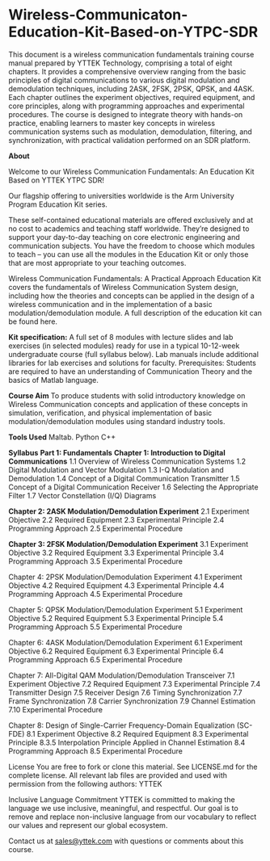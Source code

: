 # Wireless-Communicaton-Education-Kit-Based-on-YTPC-SDR
This document is a wireless communication fundamentals training course manual prepared by YTTEK Technology, comprising a total of eight chapters.
It provides a comprehensive overview ranging from the basic principles of digital communications to various digital modulation and demodulation techniques, including 2ASK, 2FSK, 2PSK, QPSK, and 4ASK.
Each chapter outlines the experiment objectives, required equipment, and core principles, along with programming approaches and experimental procedures.
The course is designed to integrate theory with hands-on practice, enabling learners to master key concepts in wireless communication systems such as modulation, demodulation, filtering, and synchronization, with practical validation performed on an SDR platform.

**About**

Welcome to our Wireless Communication Fundamentals: An Education Kit Based on YTTEK YTPC SDR!

Our flagship offering to universities worldwide is the Arm University Program Education Kit series.

These self-contained educational materials are offered exclusively and at no cost to academics and teaching staff worldwide. They’re designed to support your day-to-day teaching on core electronic engineering and communication subjects. You have the freedom to choose which modules to teach – you can use all the modules in the Education Kit or only those that are most appropriate to your teaching outcomes.

Wireless Communication Fundamentals: A Practical Approach Education Kit covers the fundamentals of Wireless Communication System design, including how the theories and concepts can be applied in the design of a wireless communication and in the implementation of a basic modulation/demodulation module. A full description of the education kit can be found here.

**Kit specification:**
A full set of 8 modules with lecture slides and lab exercises (in selected modules) ready for use in a typical 10-12-week undergraduate course (full syllabus below).
Lab manuals include additional libraries for lab exercises and solutions for faculty.
Prerequisites: Students are required to have an understanding of Communication Theory and the basics of Matlab language.

**Course Aim**
To produce students with solid introductory knowledge on Wireless Communication concepts and application of these concepts in simulation, verification, and physical implementation of basic modulation/demodulation modules using standard industry tools.

**Tools Used**
Maltab.
Python
C++

**Syllabus**
**Part 1: Fundamentals**
**Chapter 1: Introduction to Digital Communications**
1.1 Overview of Wireless Communication Systems
1.2 Digital Modulation and Vector Modulation
1.3 I-Q Modulation and Demodulation
1.4 Concept of a Digital Communication Transmitter
1.5 Concept of a Digital Communication Receiver
1.6 Selecting the Appropriate Filter
1.7 Vector Constellation (I/Q) Diagrams

**Chapter 2: 2ASK Modulation/Demodulation Experiment**
2.1 Experiment Objective
2.2 Required Equipment
2.3 Experimental Principle
2.4 Programming Approach
2.5 Experimental Procedure

**Chapter 3: 2FSK Modulation/Demodulation Experiment**
3.1 Experiment Objective
3.2 Required Equipment
3.3 Experimental Principle
3.4 Programming Approach
3.5 Experimental Procedure

Chapter 4: 2PSK Modulation/Demodulation Experiment
4.1 Experiment Objective
4.2 Required Equipment
4.3 Experimental Principle
4.4 Programming Approach
4.5 Experimental Procedure

Chapter 5: QPSK Modulation/Demodulation Experiment
5.1 Experiment Objective
5.2 Required Equipment
5.3 Experimental Principle
5.4 Programming Approach
5.5 Experimental Procedure

Chapter 6: 4ASK Modulation/Demodulation Experiment
6.1 Experiment Objective
6.2 Required Equipment
6.3 Experimental Principle
6.4 Programming Approach
6.5 Experimental Procedure

Chapter 7: All-Digital QAM Modulation/Demodulation Transceiver
7.1 Experiment Objective
7.2 Required Equipment
7.3 Experimental Principle
7.4 Transmitter Design
7.5 Receiver Design
7.6 Timing Synchronization
7.7 Frame Synchronization
7.8 Carrier Synchronization
7.9 Channel Estimation
7.10 Experimental Procedure

Chapter 8: Design of Single-Carrier Frequency-Domain Equalization (SC-FDE)
8.1 Experiment Objective
8.2 Required Equipment
8.3 Experimental Principle
8.3.5 Interpolation Principle Applied in Channel Estimation
8.4 Programming Approach
8.5 Experimental Procedure

License
You are free to fork or clone this material. See LICENSE.md for the complete license. All relevant lab files are provided and used with permission from the following authors:
YTTEK 

Inclusive Language Commitment
YTTEK is committed to making the language we use inclusive, meaningful, and respectful. Our goal is to remove and replace non-inclusive language from our vocabulary to reflect our values and represent our global ecosystem.

Contact us at sales@yttek.com with questions or comments about this course. 
